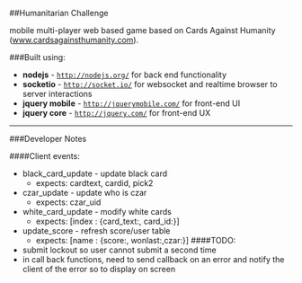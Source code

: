 ##Humanitarian Challenge


mobile multi-player web based game based on Cards Against Humanity (www.cardsagainsthumanity.com).

###Built using:
  - __nodejs__ - <code>http://nodejs.org/</code> for back end functionality
  - __socketio__ - <code>http://socket.io/</code> for websocket and realtime browser to server interactions
  - __jquery mobile__ - <code>http://jquerymobile.com/</code> for front-end UI
  - __jquery core__ - <code>http://jquery.com/</code> for front-end UX

---

###Developer Notes

####Client events:
  - black_card_update - update black card
    - expects: cardtext, cardid, pick2
  - czar_update - update who is czar
    - expects: czar_uid
  - white_card_update - modify white cards
    - expects: [index : {card_text:, card_id:}]
  - update_score - refresh score/user table
    - expects: [name : {score:, wonlast:,czar:}]
####TODO:
  - submit lockout so user cannot submit a second time
  - in call back functions, need to send callback on an error and notify the client of the error so to display on screen
